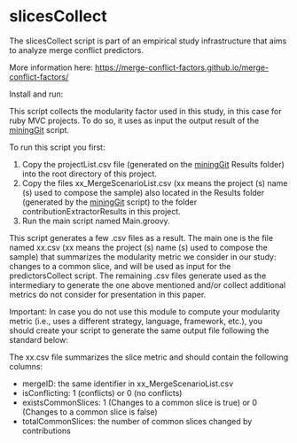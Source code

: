 # slicesCollect

The slicesCollect script is part of an empirical study infrastructure that aims to analyze merge conflict predictors.

More information here: https://merge-conflict-factors.github.io/merge-conflict-factors/

Install and run:

This script collects the modularity factor used in this study, in this case for ruby MVC projects. To do so, it uses as input the output result of the <a href="https://github.com/merge-conflict-factors/miningGit" title="">miningGit</a> script.

To run this script you first: 
1) Copy the projectList.csv file (generated on the <a href="https://github.com/merge-conflict-factors/miningGit" title="">miningGit</a> Results folder) into the root directory of this project.
2) Copy the files xx_MergeScenarioList.csv  (xx means the project (s) name (s) used to compose the sample) also located in the Results folder (generated by the <a href="https://github.com/merge-conflict-factors/miningGit" title="">miningGit</a> script) to the folder contributionExtractorResults in this project.
3) Run the main script named Main.groovy.

This script generates a few .csv files as a result. The main one is the file named xx.csv (xx means the project (s) name (s) used to compose the sample) that summarizes the modularity metric we consider in our study: changes to a common slice, and will be used as input for the predictorsCollect script. The remaining .csv files generate used as the intermediary to generate the one above mentioned and/or collect additional metrics do not consider for presentation in this paper.

Important: In case you do not use this module to compute your modularity metric (i.e., uses a different strategy, language, framework, etc.), you should create your script to generate the same output file following the standard below:

The xx.csv file summarizes the slice metric and should contain the following columns:
- mergeID: the same identifier in xx_MergeScenarioList.csv
- isConflicting: 1 (conflicts) or 0 (no conflicts)
- existsCommonSlices: 1 (Changes to a common slice is true) or 0 (Changes to a common slice is false)
- totalCommonSlices: the number of common slices changed by contributions 

